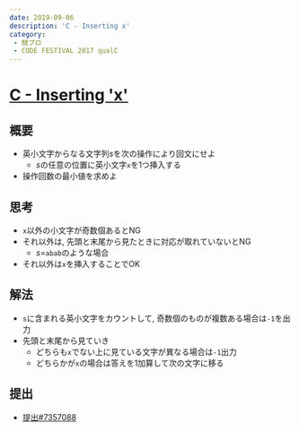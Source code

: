 ```yaml
---
date: 2019-09-06
description: 'C - Inserting x'
category:
 - 競プロ
 - CODE FESTIVAL 2017 qualC
---
```


# [C - Inserting 'x'](https://atcoder.jp/contests/code-festival-2017-qualc/tasks/code_festival_2017_qualc_c)

## 概要
 - 英小文字からなる文字列$s$を次の操作により回文にせよ
   - $s$の任意の位置に英小文字`x`を1つ挿入する
 - 操作回数の最小値を求めよ

## 思考
 - `x`以外の小文字が奇数個あるとNG
 - それ以外は, 先頭と末尾から見たときに対応が取れていないとNG
   - $s$=`abab`のような場合
 - それ以外は`x`を挿入することでOK

## 解法
 - `s`に含まれる英小文字をカウントして, 奇数個のものが複数ある場合は`-1`を出力
 - 先頭と末尾から見ていき
   - どちらも`x`でない上に見ている文字が異なる場合は`-1`出力
   - どちらかが`x`の場合は答えを1加算して次の文字に移る

## 提出
 - [提出#7357088](https://atcoder.jp/contests/code-festival-2017-qualc/submissions/7357088)